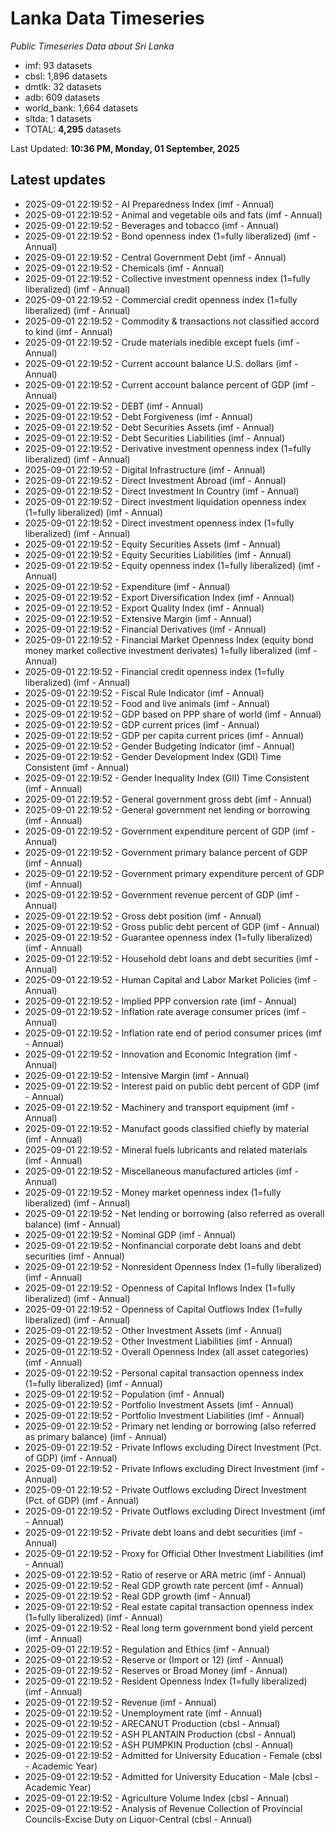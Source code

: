 # Lanka Data Timeseries
*Public Timeseries Data about Sri Lanka*

* imf: 93 datasets
* cbsl: 1,896 datasets
* dmtlk: 32 datasets
* adb: 609 datasets
* world_bank: 1,664 datasets
* sltda: 1 datasets
* TOTAL: **4,295** datasets

Last Updated: **10:36 PM, Monday, 01 September, 2025**

## Latest updates

* 2025-09-01 22:19:52 - AI Preparedness Index (imf - Annual)
* 2025-09-01 22:19:52 - Animal and vegetable oils and fats (imf - Annual)
* 2025-09-01 22:19:52 - Beverages and tobacco (imf - Annual)
* 2025-09-01 22:19:52 - Bond openness index (1=fully liberalized) (imf - Annual)
* 2025-09-01 22:19:52 - Central Government Debt (imf - Annual)
* 2025-09-01 22:19:52 - Chemicals (imf - Annual)
* 2025-09-01 22:19:52 - Collective investment openness index (1=fully liberalized) (imf - Annual)
* 2025-09-01 22:19:52 - Commercial credit openness index (1=fully liberalized) (imf - Annual)
* 2025-09-01 22:19:52 - Commodity & transactions not classified accord to kind (imf - Annual)
* 2025-09-01 22:19:52 - Crude materials inedible except fuels (imf - Annual)
* 2025-09-01 22:19:52 - Current account balance U.S. dollars (imf - Annual)
* 2025-09-01 22:19:52 - Current account balance percent of GDP (imf - Annual)
* 2025-09-01 22:19:52 - DEBT (imf - Annual)
* 2025-09-01 22:19:52 - Debt Forgiveness (imf - Annual)
* 2025-09-01 22:19:52 - Debt Securities Assets (imf - Annual)
* 2025-09-01 22:19:52 - Debt Securities Liabilities (imf - Annual)
* 2025-09-01 22:19:52 - Derivative investment openness index (1=fully liberalized) (imf - Annual)
* 2025-09-01 22:19:52 - Digital Infrastructure (imf - Annual)
* 2025-09-01 22:19:52 - Direct Investment Abroad (imf - Annual)
* 2025-09-01 22:19:52 - Direct Investment In Country (imf - Annual)
* 2025-09-01 22:19:52 - Direct investment liquidation openness index (1=fully liberalized) (imf - Annual)
* 2025-09-01 22:19:52 - Direct investment openness index (1=fully liberalized) (imf - Annual)
* 2025-09-01 22:19:52 - Equity Securities Assets (imf - Annual)
* 2025-09-01 22:19:52 - Equity Securities Liabilities (imf - Annual)
* 2025-09-01 22:19:52 - Equity openness index (1=fully liberalized) (imf - Annual)
* 2025-09-01 22:19:52 - Expenditure (imf - Annual)
* 2025-09-01 22:19:52 - Export Diversification Index (imf - Annual)
* 2025-09-01 22:19:52 - Export Quality Index (imf - Annual)
* 2025-09-01 22:19:52 - Extensive Margin (imf - Annual)
* 2025-09-01 22:19:52 - Financial Derivatives (imf - Annual)
* 2025-09-01 22:19:52 - Financial Market Openness Index (equity bond money market collective investment derivates) 1=fully liberalized (imf - Annual)
* 2025-09-01 22:19:52 - Financial credit openness index (1=fully liberalized) (imf - Annual)
* 2025-09-01 22:19:52 - Fiscal Rule Indicator (imf - Annual)
* 2025-09-01 22:19:52 - Food and live animals (imf - Annual)
* 2025-09-01 22:19:52 - GDP based on PPP share of world (imf - Annual)
* 2025-09-01 22:19:52 - GDP current prices (imf - Annual)
* 2025-09-01 22:19:52 - GDP per capita current prices (imf - Annual)
* 2025-09-01 22:19:52 - Gender Budgeting Indicator (imf - Annual)
* 2025-09-01 22:19:52 - Gender Development Index (GDI) Time Consistent (imf - Annual)
* 2025-09-01 22:19:52 - Gender Inequality Index (GII) Time Consistent (imf - Annual)
* 2025-09-01 22:19:52 - General government gross debt (imf - Annual)
* 2025-09-01 22:19:52 - General government net lending or borrowing (imf - Annual)
* 2025-09-01 22:19:52 - Government expenditure percent of GDP (imf - Annual)
* 2025-09-01 22:19:52 - Government primary balance percent of GDP (imf - Annual)
* 2025-09-01 22:19:52 - Government primary expenditure percent of GDP (imf - Annual)
* 2025-09-01 22:19:52 - Government revenue percent of GDP (imf - Annual)
* 2025-09-01 22:19:52 - Gross debt position (imf - Annual)
* 2025-09-01 22:19:52 - Gross public debt percent of GDP (imf - Annual)
* 2025-09-01 22:19:52 - Guarantee openness index (1=fully liberalized) (imf - Annual)
* 2025-09-01 22:19:52 - Household debt loans and debt securities (imf - Annual)
* 2025-09-01 22:19:52 - Human Capital and Labor Market Policies (imf - Annual)
* 2025-09-01 22:19:52 - Implied PPP conversion rate (imf - Annual)
* 2025-09-01 22:19:52 - Inflation rate average consumer prices (imf - Annual)
* 2025-09-01 22:19:52 - Inflation rate end of period consumer prices (imf - Annual)
* 2025-09-01 22:19:52 - Innovation and Economic Integration (imf - Annual)
* 2025-09-01 22:19:52 - Intensive Margin (imf - Annual)
* 2025-09-01 22:19:52 - Interest paid on public debt percent of GDP (imf - Annual)
* 2025-09-01 22:19:52 - Machinery and transport equipment (imf - Annual)
* 2025-09-01 22:19:52 - Manufact goods classified chiefly by material (imf - Annual)
* 2025-09-01 22:19:52 - Mineral fuels lubricants and related materials (imf - Annual)
* 2025-09-01 22:19:52 - Miscellaneous manufactured articles (imf - Annual)
* 2025-09-01 22:19:52 - Money market openness index (1=fully liberalized) (imf - Annual)
* 2025-09-01 22:19:52 - Net lending or borrowing (also referred as overall balance) (imf - Annual)
* 2025-09-01 22:19:52 - Nominal GDP (imf - Annual)
* 2025-09-01 22:19:52 - Nonfinancial corporate debt loans and debt securities (imf - Annual)
* 2025-09-01 22:19:52 - Nonresident Openness Index (1=fully liberalized) (imf - Annual)
* 2025-09-01 22:19:52 - Openness of Capital Inflows Index (1=fully liberalized) (imf - Annual)
* 2025-09-01 22:19:52 - Openness of Capital Outflows Index (1=fully liberalized) (imf - Annual)
* 2025-09-01 22:19:52 - Other Investment Assets (imf - Annual)
* 2025-09-01 22:19:52 - Other Investment Liabilities (imf - Annual)
* 2025-09-01 22:19:52 - Overall Openness Index (all asset categories) (imf - Annual)
* 2025-09-01 22:19:52 - Personal capital transaction openness index (1=fully liberalized) (imf - Annual)
* 2025-09-01 22:19:52 - Population (imf - Annual)
* 2025-09-01 22:19:52 - Portfolio Investment Assets (imf - Annual)
* 2025-09-01 22:19:52 - Portfolio Investment Liabilities (imf - Annual)
* 2025-09-01 22:19:52 - Primary net lending or borrowing (also referred as primary balance) (imf - Annual)
* 2025-09-01 22:19:52 - Private Inflows excluding Direct Investment (Pct. of GDP) (imf - Annual)
* 2025-09-01 22:19:52 - Private Inflows excluding Direct Investment (imf - Annual)
* 2025-09-01 22:19:52 - Private Outflows excluding Direct Investment (Pct. of GDP) (imf - Annual)
* 2025-09-01 22:19:52 - Private Outflows excluding Direct Investment (imf - Annual)
* 2025-09-01 22:19:52 - Private debt loans and debt securities (imf - Annual)
* 2025-09-01 22:19:52 - Proxy for Official Other Investment Liabilities (imf - Annual)
* 2025-09-01 22:19:52 - Ratio of reserve or ARA metric (imf - Annual)
* 2025-09-01 22:19:52 - Real GDP growth rate percent (imf - Annual)
* 2025-09-01 22:19:52 - Real GDP growth (imf - Annual)
* 2025-09-01 22:19:52 - Real estate capital transaction openness index (1=fully liberalized) (imf - Annual)
* 2025-09-01 22:19:52 - Real long term government bond yield percent (imf - Annual)
* 2025-09-01 22:19:52 - Regulation and Ethics (imf - Annual)
* 2025-09-01 22:19:52 - Reserve or (Import or 12) (imf - Annual)
* 2025-09-01 22:19:52 - Reserves or Broad Money (imf - Annual)
* 2025-09-01 22:19:52 - Resident Openness Index (1=fully liberalized) (imf - Annual)
* 2025-09-01 22:19:52 - Revenue (imf - Annual)
* 2025-09-01 22:19:52 - Unemployment rate (imf - Annual)
* 2025-09-01 22:19:52 - ARECANUT Production (cbsl - Annual)
* 2025-09-01 22:19:52 - ASH PLANTAIN Production (cbsl - Annual)
* 2025-09-01 22:19:52 - ASH PUMPKIN Production (cbsl - Annual)
* 2025-09-01 22:19:52 - Admitted for University Education - Female (cbsl - Academic Year)
* 2025-09-01 22:19:52 - Admitted for University Education - Male (cbsl - Academic Year)
* 2025-09-01 22:19:52 - Agriculture Volume Index (cbsl - Annual)
* 2025-09-01 22:19:52 - Analysis of Revenue Collection of Provincial Councils-Excise Duty on Liquor-Central (cbsl - Annual)